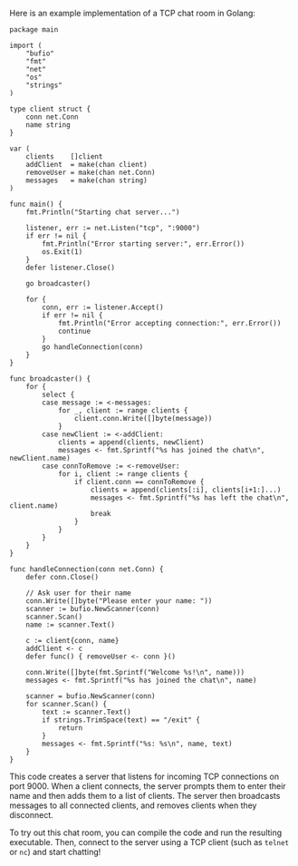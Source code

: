 Here is an example implementation of a TCP chat room in Golang:

```
package main

import (
    "bufio"
    "fmt"
    "net"
    "os"
    "strings"
)

type client struct {
    conn net.Conn
    name string
}

var (
    clients    []client
    addClient  = make(chan client)
    removeUser = make(chan net.Conn)
    messages   = make(chan string)
)

func main() {
    fmt.Println("Starting chat server...")

    listener, err := net.Listen("tcp", ":9000")
    if err != nil {
        fmt.Println("Error starting server:", err.Error())
        os.Exit(1)
    }
    defer listener.Close()

    go broadcaster()

    for {
        conn, err := listener.Accept()
        if err != nil {
            fmt.Println("Error accepting connection:", err.Error())
            continue
        }
        go handleConnection(conn)
    }
}

func broadcaster() {
    for {
        select {
        case message := <-messages:
            for _, client := range clients {
                client.conn.Write([]byte(message))
            }
        case newClient := <-addClient:
            clients = append(clients, newClient)
            messages <- fmt.Sprintf("%s has joined the chat\n", newClient.name)
        case connToRemove := <-removeUser:
            for i, client := range clients {
                if client.conn == connToRemove {
                    clients = append(clients[:i], clients[i+1:]...)
                    messages <- fmt.Sprintf("%s has left the chat\n", client.name)
                    break
                }
            }
        }
    }
}

func handleConnection(conn net.Conn) {
    defer conn.Close()

    // Ask user for their name
    conn.Write([]byte("Please enter your name: "))
    scanner := bufio.NewScanner(conn)
    scanner.Scan()
    name := scanner.Text()

    c := client{conn, name}
    addClient <- c
    defer func() { removeUser <- conn }()

    conn.Write([]byte(fmt.Sprintf("Welcome %s!\n", name)))
    messages <- fmt.Sprintf("%s has joined the chat\n", name)

    scanner = bufio.NewScanner(conn)
    for scanner.Scan() {
        text := scanner.Text()
        if strings.TrimSpace(text) == "/exit" {
            return
        }
        messages <- fmt.Sprintf("%s: %s\n", name, text)
    }
}
```

This code creates a server that listens for incoming TCP connections on port 9000. When a client connects, the server prompts them to enter their name and then adds them to a list of clients. The server then broadcasts messages to all connected clients, and removes clients when they disconnect.

To try out this chat room, you can compile the code and run the resulting executable. Then, connect to the server using a TCP client (such as `telnet` or `nc`) and start chatting!